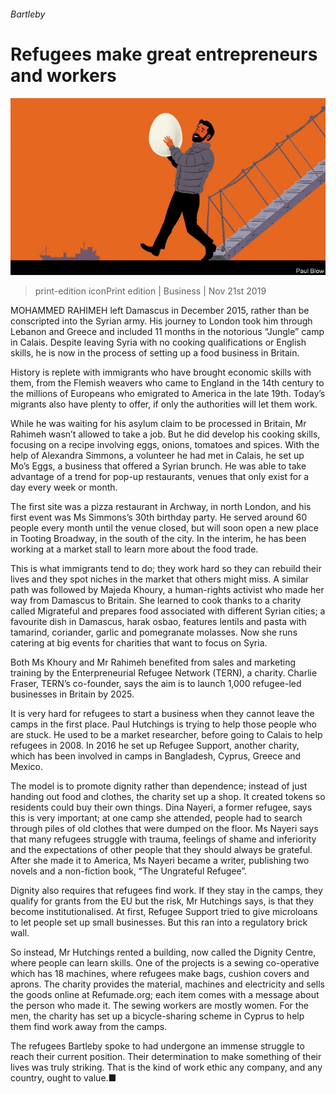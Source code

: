 ###### Bartleby

# Refugees make great entrepreneurs and workers 

![image](images/20191123_wbd001.jpg) 

> print-edition iconPrint edition | Business | Nov 21st 2019 

MOHAMMED RAHIMEH left Damascus in December 2015, rather than be conscripted into the Syrian army. His journey to London took him through Lebanon and Greece and included 11 months in the notorious “Jungle” camp in Calais. Despite leaving Syria with no cooking qualifications or English skills, he is now in the process of setting up a food business in Britain. 

History is replete with immigrants who have brought economic skills with them, from the Flemish weavers who came to England in the 14th century to the millions of Europeans who emigrated to America in the late 19th. Today’s migrants also have plenty to offer, if only the authorities will let them work. 

While he was waiting for his asylum claim to be processed in Britain, Mr Rahimeh wasn’t allowed to take a job. But he did develop his cooking skills, focusing on a recipe involving eggs, onions, tomatoes and spices. With the help of Alexandra Simmons, a volunteer he had met in Calais, he set up Mo’s Eggs, a business that offered a Syrian brunch. He was able to take advantage of a trend for pop-up restaurants, venues that only exist for a day every week or month. 

The first site was a pizza restaurant in Archway, in north London, and his first event was Ms Simmons’s 30th birthday party. He served around 60 people every month until the venue closed, but will soon open a new place in Tooting Broadway, in the south of the city. In the interim, he has been working at a market stall to learn more about the food trade. 

This is what immigrants tend to do; they work hard so they can rebuild their lives and they spot niches in the market that others might miss. A similar path was followed by Majeda Khoury, a human-rights activist who made her way from Damascus to Britain. She learned to cook thanks to a charity called Migrateful and prepares food associated with different Syrian cities; a favourite dish in Damascus, harak osbao, features lentils and pasta with tamarind, coriander, garlic and pomegranate molasses. Now she runs catering at big events for charities that want to focus on Syria. 

Both Ms Khoury and Mr Rahimeh benefited from sales and marketing training by the Enterpreneurial Refugee Network (TERN), a charity. Charlie Fraser, TERN’s co-founder, says the aim is to launch 1,000 refugee-led businesses in Britain by 2025. 

It is very hard for refugees to start a business when they cannot leave the camps in the first place. Paul Hutchings is trying to help those people who are stuck. He used to be a market researcher, before going to Calais to help refugees in 2008. In 2016 he set up Refugee Support, another charity, which has been involved in camps in Bangladesh, Cyprus, Greece and Mexico. 

The model is to promote dignity rather than dependence; instead of just handing out food and clothes, the charity set up a shop. It created tokens so residents could buy their own things. Dina Nayeri, a former refugee, says this is very important; at one camp she attended, people had to search through piles of old clothes that were dumped on the floor. Ms Nayeri says that many refugees struggle with trauma, feelings of shame and inferiority and the expectations of other people that they should always be grateful. After she made it to America, Ms Nayeri became a writer, publishing two novels and a non-fiction book, “The Ungrateful Refugee”. 

Dignity also requires that refugees find work. If they stay in the camps, they qualify for grants from the EU but the risk, Mr Hutchings says, is that they become institutionalised. At first, Refugee Support tried to give microloans to let people set up small businesses. But this ran into a regulatory brick wall. 

So instead, Mr Hutchings rented a building, now called the Dignity Centre, where people can learn skills. One of the projects is a sewing co-operative which has 18 machines, where refugees make bags, cushion covers and aprons. The charity provides the material, machines and electricity and sells the goods online at Refumade.org; each item comes with a message about the person who made it. The sewing workers are mostly women. For the men, the charity has set up a bicycle-sharing scheme in Cyprus to help them find work away from the camps. 

The refugees Bartleby spoke to had undergone an immense struggle to reach their current position. Their determination to make something of their lives was truly striking. That is the kind of work ethic any company, and any country, ought to value.■ 

